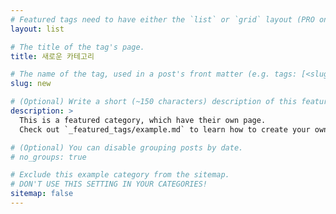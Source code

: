 ```yaml
---
# Featured tags need to have either the `list` or `grid` layout (PRO only).
layout: list

# The title of the tag's page.
title: 새로운 카테고리

# The name of the tag, used in a post's front matter (e.g. tags: [<slug>]).
slug: new

# (Optional) Write a short (~150 characters) description of this featured tag.
description: >
  This is a featured category, which have their own page.
  Check out `_featured_tags/example.md` to learn how to create your own.

# (Optional) You can disable grouping posts by date.
# no_groups: true

# Exclude this example category from the sitemap.
# DON'T USE THIS SETTING IN YOUR CATEGORIES!
sitemap: false
---
```

